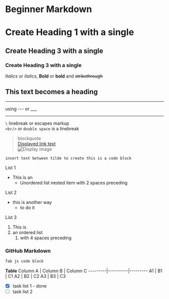 # Beginner Markdown

# Create Heading 1 with a single #
## Create Heading 3 with a single ##
### Create Heading 3 with a single ###

*Italics* or _italics_, **Bold** or __bold__ and ~~strikethrough~~

This text becomes a heading
---
---
using --- or ___
___

`\` linebreak or escapes markup\
`<br/>` or `double space` is a linebreak<br/>
> blockquote\
[Displayed link text](https://websitelink)\
![Display image](https://imagelocation.com/img/123.jpg)

`insert text between tilde to create this is a code block`

List 1
* This is an
  * Unordered list nested item with 2 spaces preceding
  
List 2
- this is another way
  - to do it
 
List 3
1. This is
1. an ordered list
    1. with 4 spaces preceding

### GitHub Markdown
```javascript
Tab js code block
```

**Table**
Column A | Column B | Column C
---------|----------|---------
A1 | B1 | C1
A2 | B2 | C2
A3 | B3 | C3


* [x] task list 1 - done
* [ ] task list 2
